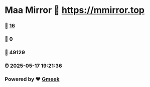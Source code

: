 # Maa Mirror :link: https://mmirror.top 
### :page_facing_up: [16](https://mmirror.top/tag.html) 
### :speech_balloon: 0 
### :hibiscus: 49129 
### :alarm_clock: 2025-05-17 19:21:36 
### Powered by :heart: [Gmeek](https://github.com/Meekdai/Gmeek)
